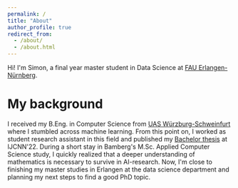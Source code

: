 ```yaml
---
permalink: /
title: "About"
author_profile: true
redirect_from: 
  - /about/
  - /about.html
---
```


Hi! I'm Simon, a final year master student in Data Science at [FAU Erlangen-Nürnberg](https://www.math-datascience.nat.fau.de/).

My background
======
I received my B.Eng. in Computer Science from [UAS Würzburg-Schweinfurt](https://fiw.thws.de/) where I stumbled across machine learning. From this point on, I worked as student research assistant in this field and published my [Bachelor thesis](https://ieeexplore.ieee.org/document/9892153) at IJCNN'22. 
During a short stay in Bamberg's M.Sc. Applied Computer Science study, I quickly realized that a deeper understanding of mathematics is necessary to survive in AI-research. Now, I'm close to finishing my master studies in Erlangen at the data science department and planning my next steps to find a good PhD topic.

